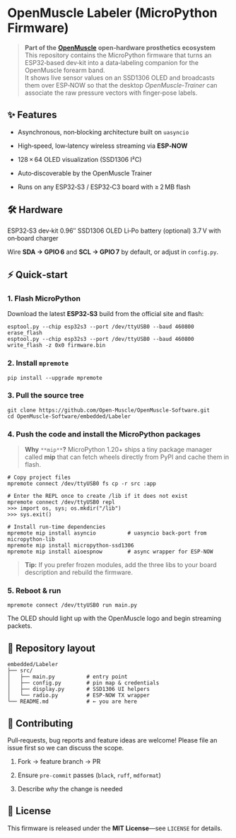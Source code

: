 
# OpenMuscle Labeler (MicroPython Firmware)

> **Part of the** [**OpenMuscle**](https://openmuscle.org) **open‑hardware prosthetics ecosystem**  
> This repository contains the MicroPython firmware that turns an ESP32‑based dev‑kit into a data‑labeling companion for the OpenMuscle forearm band.  
> It shows live sensor values on an SSD1306 OLED and broadcasts them over ESP‑NOW so that the desktop _OpenMuscle‑Trainer_ can associate the raw pressure vectors with finger‑pose labels.

## ✨ Features

-   Asynchronous, non‑blocking architecture built on `uasyncio`
    
-   High‑speed, low‑latency wireless streaming via **ESP‑NOW**
    
-   128 × 64 OLED visualization (SSD1306 I²C)
    
-   Auto‑discoverable by the OpenMuscle Trainer
    
-   Runs on any ESP32‑S3 / ESP32‑C3 board with ≥ 2 MB flash
    

## 🛠️ Hardware

ESP32‑S3 dev‑kit
0.96″ SSD1306 OLED
Li‑Po battery (optional)
3.7 V with on‑board charger

Wire **SDA → GPIO 6** and **SCL → GPIO 7** by default, or adjust in `config.py`.

## ⚡ Quick‑start

### 1. Flash MicroPython

Download the latest **ESP32‑S3** build from the official site and flash:

```
esptool.py --chip esp32s3 --port /dev/ttyUSB0 --baud 460800 erase_flash
esptool.py --chip esp32s3 --port /dev/ttyUSB0 --baud 460800 write_flash -z 0x0 firmware.bin
```

### 2. Install `mpremote`

```
pip install --upgrade mpremote
```

### 3. Pull the source tree

```
git clone https://github.com/Open-Muscle/OpenMuscle-Software.git
cd OpenMuscle-Software/embedded/Labeler
```

### 4. Push the code and **install the MicroPython packages**

> **Why** `**mip**`**?** MicroPython 1.20+ ships a tiny package manager called **mip** that can fetch wheels directly from PyPI and cache them in flash.

```
# Copy project files
mpremote connect /dev/ttyUSB0 fs cp -r src :app

# Enter the REPL once to create /lib if it does not exist
mpremote connect /dev/ttyUSB0 repl
>>> import os, sys; os.mkdir("/lib")
>>> sys.exit()

# Install run‑time dependencies
mpremote mip install asyncio          # uasyncio back‑port from micropython‑lib
mpremote mip install micropython-ssd1306
mpremote mip install aioespnow        # async wrapper for ESP‑NOW
```

> **Tip:** If you prefer frozen modules, add the three libs to your board description and rebuild the firmware.

### 5. Reboot & run

```
mpremote connect /dev/ttyUSB0 run main.py
```

The OLED should light up with the OpenMuscle logo and begin streaming packets.

## 📂 Repository layout

```
embedded/Labeler
├── src/
│   ├── main.py          # entry point
│   ├── config.py        # pin map & credentials
│   ├── display.py       # SSD1306 UI helpers
│   └── radio.py         # ESP‑NOW TX wrapper
└── README.md            # ← you are here
```

## 🤝 Contributing

Pull‑requests, bug reports and feature ideas are welcome! Please file an issue first so we can discuss the scope.

1.  Fork → feature branch → PR
    
2.  Ensure `pre-commit` passes (`black`, `ruff`, `mdformat`)
    
3.  Describe _why_ the change is needed
    

## 📄 License

This firmware is released under the **MIT License**—see `LICENSE` for details.
